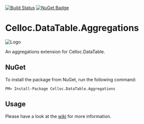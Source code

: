 [![Build Status](https://travis-ci.org/sduplooy/Celloc.DataTable.Aggregations.svg?branch=master)](https://travis-ci.org/sduplooy/Celloc.DataTable.Aggregations)
[![NuGet Badge](https://buildstats.info/nuget/Celloc.DataTable.Aggregations)](https://www.nuget.org/packages/Celloc.DataTable.Aggregations/)

# Celloc.DataTable.Aggregations
![Logo](https://raw.githubusercontent.com/wiki/sduplooy/Celloc/images/186401-64-plugin.png)

An aggregations extension for Celloc.DataTable.

## NuGet
To install the package from NuGet, run the following command: 

`PM> Install-Package Celloc.DataTable.Aggregations`

## Usage
Please have a look at the [wiki](https://github.com/sduplooy/Celloc.DataTable.Aggregations/wiki) for more information.

